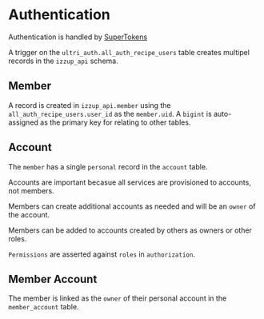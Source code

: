 # Authentication

Authentication is handled by [SuperTokens](https://supertokens.com/)

A trigger on the `ultri_auth.all_auth_recipe_users` table creates multipel records in the `izzup_api` schema.

## Member

A  record is created in `izzup_api.member` using the `all_auth_recipe_users.user_id` as the `member.uid`.
A `bigint` is auto-assigned as the primary key for relating to other tables.

## Account

The `member` has a single `personal` record in the `account` table.

Accounts are important becasue all services are provisioned to accounts, not members.

Members can create additional accounts as needed and will be an `owner` of the account.

Members can be added to accounts created by others as owners or other roles. 

`Permissions` are asserted against `roles` in `authorization`.

## Member Account

The member is linked as the `owner` of their personal account in the `member_account` table.



